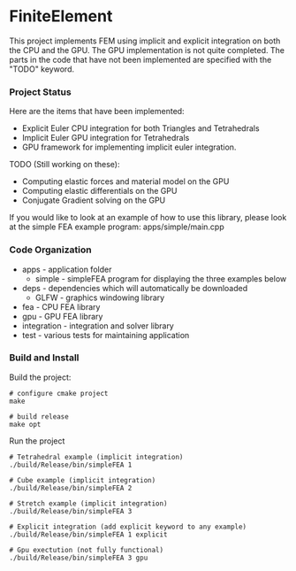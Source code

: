 # FiniteElement

This project implements FEM using implicit and explicit integration on both the CPU and the GPU.
The GPU implementation is not quite completed. The parts in the code that have not been implemented 
are specified with the "TODO" keyword.

### Project Status

Here are the items that have been implemented:
 * Explicit Euler CPU integration for both Triangles and Tetrahedrals
 * Implicit Euler GPU integration for Tetrahedrals
 * GPU framework for implementing implicit euler integration.

TODO (Still working on these):
 * Computing elastic forces and material model on the GPU
 * Computing elastic differentials on the GPU
 * Conjugate Gradient solving on the GPU

If you would like to look at an example of how to use this library, please look at the simple FEA example program:
apps/simple/main.cpp

### Code Organization

 * apps - application folder
   * simple - simpleFEA program for displaying the three examples below
 * deps - dependencies which will automatically be downloaded
   * GLFW - graphics windowing library
 * fea - CPU FEA library
 * gpu - GPU FEA library
 * integration - integration and solver library
 * test - various tests for maintaining application

### Build and Install

Build the project:
  ```
  # configure cmake project
  make

  # build release
  make opt
  ```

Run the project
  ```
  # Tetrahedral example (implicit integration)
  ./build/Release/bin/simpleFEA 1

  # Cube example (implicit integration)
  ./build/Release/bin/simpleFEA 2

  # Stretch example (implicit integration)
  ./build/Release/bin/simpleFEA 3

  # Explicit integration (add explicit keyword to any example)
  ./build/Release/bin/simpleFEA 1 explicit

  # Gpu exectution (not fully functional)
  ./build/Release/bin/simpleFEA 3 gpu

